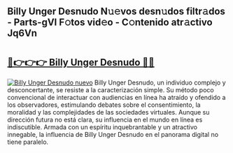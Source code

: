 ## Billy Unger Desnudo N𝚞𝚎vos desn𝚞dos filtr𝚊dos - Parts-gVI F𝚘tos vid𝚎o - C𝚘ntenido atr𝚊ctivo Jq6Vn

# <h2><a href="http://mbctzq0.tromn.icu/?c=Billy+Unger+Desnudo">🔗👉👉👉 Billy Unger Desnudo 🔗🔗</a></h2>

[![Billy Unger Desnudo nuevo](https://i.imgur.com/pEAQMta.gif)](http://mbctzq0.tromn.icu/?c=Billy+Unger+Desnudo)
Billy Unger Desnudo, un individuo complejo y desconcertante, se resiste a la caracterización simple. Su método poco convencional de interactuar con audiencias en línea ha atraído y ofendido a los observadores, estimulando debates sobre el consentimiento, la moralidad y las complejidades de las sociedades virtuales. Aunque su dirección futura no está clara, su influencia en el mundo en línea es indiscutible. Armada con un espíritu inquebrantable y un atractivo innegable, la influencia de Billy Unger Desnudo en el panorama digital no tiene paralelo.
